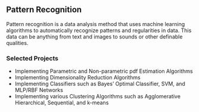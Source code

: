 ## Pattern Recognition

Pattern recognition is a data analysis method that uses machine learning algorithms to automatically recognize patterns and regularities in data. This data can be anything from text and images to sounds or other definable qualities.

### Selected Projects

- Implementing Parametric and Non-parametric pdf Estimation Algorithms
- Implementing Dimensionality Reduction Algorithms
- Implementing Classifiers such as Bayes’ Optimal Classifier, SVM, and MLP/RBF Networks
- Implementing various Clustering Algorithms such as Agglomerative Hierarchical, Sequential, and k-means
